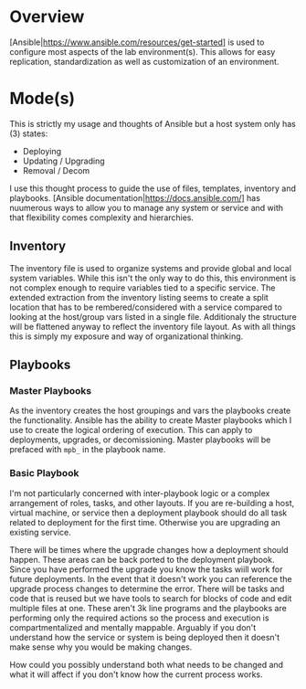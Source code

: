 # Overview

[Ansible|https://www.ansible.com/resources/get-started] is used to configure
most aspects of the lab environment(s).  This allows for easy replication,
standardization as well as customization of an environment.

# Mode(s)

This is strictly my usage and thoughts of Ansible but a host system only has
(3) states:

* Deploying
* Updating / Upgrading
* Removal / Decom

I use this thought process to guide the use of files, templates, inventory and
playbooks.  [Ansible documentation|https://docs.ansible.com/] has nuumerous
ways to allow you to manage any system or service and with that flexibility
comes complexity and hierarchies.

## Inventory

The inventory file is used to organize systems and provide global and local
system variables. While this isn't the only way to do this, this environment is
not complex enough to require variables tied to a specific service. The
extended extraction from the inventory listing seems to create a split location
that has to be rembered/considered with a service compared to looking at the
host/group vars listed in a single file.  Additionaly the structure will be
flattened anyway to reflect the inventory file layout. As with all things this
is simply my exposure and way of organizational thinking.

## Playbooks

### Master Playbooks

As the inventory creates the host groupings and vars the playbooks create the
functionality. Ansible has the ability to create Master playbooks which I use
to create the logical ordering of execution.  This can apply to deployments,
upgrades, or decomissioning. Master playbooks will be prefaced with `mpb_` in
the playbook name. 

### Basic Playbook

I'm not particularly concerned with inter-playbook logic or a complex
arrangement of roles, tasks, and other layouts. If you are re-building a host,
virtual machine, or service then a deployment playbook should do all task
related to deployment for the first time. Otherwise you are upgrading an
existing service. 

There will be times where the upgrade changes how a deployment should happen.
These areas can be back ported to the deployment playbook. Since you have
performed the upgrade you know the tasks wiill work for future deployments. In
the event that it doesn't work you can reference the upgrade process changes to
determine the error. There will be tasks and code that is reused but we have
tools to search for blocks of code and edit multiple files at one. These aren't
3k line programs and the playbooks are performing only the required actions so
the process and execution is compartmentalized and mentally mappable. Arguably
if you don't understand how the service or system is being deployed then it
doesn't make sense why you would be making changes. 

How could you possibly understand both what needs to be changed and what it
will affect if you don't know how the current process works.

